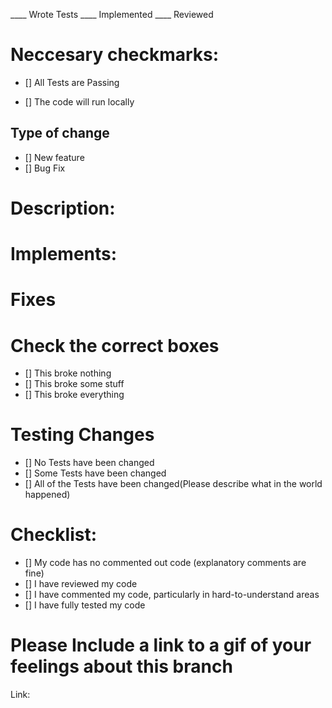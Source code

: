 ____ Wrote Tests
____ Implemented
____ Reviewed

# Neccesary checkmarks:
- [] All Tests are Passing

- [] The code will run locally

## Type of change
- [] New feature 
- [] Bug Fix

# Description:



# Implements:



# Fixes




# Check the correct boxes

- [] This broke nothing
- [] This broke some stuff
- [] This broke everything

# Testing Changes
- [] No Tests have been changed
- [] Some Tests have been changed
- [] All of the Tests have been changed(Please describe what in the world happened)

# Checklist:

- [] My code has no commented out code (explanatory comments are fine)
- [] I have reviewed my code
- [] I have commented my code, particularly in hard-to-understand areas
- [] I have fully tested my code

# Please Include a link to a gif of your feelings about this branch
Link: 
